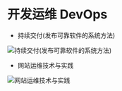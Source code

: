 # 开发运维 DevOps


- 持续交付(发布可靠软件的系统方法)

![持续交付(发布可靠软件的系统方法)](https://img3.doubanio.com/lpic/s27996261.jpg)

- 网站运维技术与实践

![网站运维技术与实践](https://img3.doubanio.com/lpic/s27424050.jpg)
